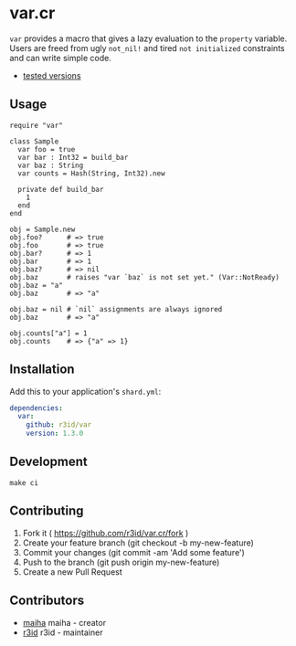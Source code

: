 # var.cr

`var` provides a macro that gives a lazy evaluation to the `property` variable.
Users are freed from ugly `not_nil!` and tired `not initialized` constraints
and can write simple code.

- [tested versions](./ci)

## Usage

```crystal
require "var"

class Sample
  var foo = true
  var bar : Int32 = build_bar
  var baz : String
  var counts = Hash(String, Int32).new

  private def build_bar
    1
  end
end

obj = Sample.new
obj.foo?      # => true
obj.foo       # => true
obj.bar?      # => 1
obj.bar       # => 1
obj.baz?      # => nil
obj.baz       # raises "var `baz` is not set yet." (Var::NotReady)
obj.baz = "a"
obj.baz       # => "a"

obj.baz = nil # `nil` assignments are always ignored
obj.baz       # => "a"

obj.counts["a"] = 1
obj.counts    # => {"a" => 1}
```

## Installation

Add this to your application's `shard.yml`:

```yaml
dependencies:
  var:
    github: r3id/var
    version: 1.3.0
```

## Development

```shell
make ci
```

## Contributing

1. Fork it ( https://github.com/r3id/var.cr/fork )
2. Create your feature branch (git checkout -b my-new-feature)
3. Commit your changes (git commit -am 'Add some feature')
4. Push to the branch (git push origin my-new-feature)
5. Create a new Pull Request

## Contributors

- [maiha](https://github.com/maiha) maiha - creator
- [r3id](https://github.com/r3id) r3id - maintainer
